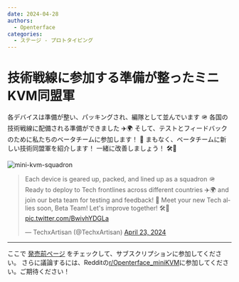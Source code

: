 ```yaml
---
date: 2024-04-28
authors:
  - Openterface
categories:
  - ステージ - プロトタイピング
---
```


# 技術戦線に参加する準備が整ったミニKVM同盟軍

各デバイスは準備が整い、パッキングされ、編隊として並んでいます 🪖 各国の技術戦線に配備される準備ができました ✈️🌍 そして、テストとフィードバックのために私たちのベータチームに参加します！ 🚀 まもなく、ベータチームに新しい技術同盟軍を紹介します！ 一緒に改善しましょう！ 🛠️🌟

![mini-kvm-squadron](https://pbs.twimg.com/media/GL1ZsFFaYAANSpz?format=jpg&name=large)

<!-- more -->

<blockquote class="twitter-tweet"><p lang="en" dir="ltr">Each device is geared up, packed, and lined up as a squadron 🪖 Ready to deploy to Tech frontlines across different countries ✈️🌍 and join our beta team for testing and feedback! 🚀 Meet your new Tech allies soon, Beta Team! Let&#39;s improve together! 🛠️🌟 <a href="https://t.co/BwivhYDGLa">pic.twitter.com/BwivhYDGLa</a></p>&mdash; TechxArtisan (@TechxArtisan) <a href="https://twitter.com/TechxArtisan/status/1782679647534436358?ref_src=twsrc%5Etfw">April 23, 2024</a></blockquote> <script async src="https://platform.twitter.com/widgets.js" charset="utf-8"></script>

--------

ここで [発売前ページ](https://www.crowdsupply.com/techxartisan/openterface-mini-kvm) をチェックして、サブスクリプションに参加してください。
さらに議論するには、Redditの[r/Openterface_miniKVM](https://www.reddit.com/r/Openterface_miniKVM/)に参加してください。ご期待ください！